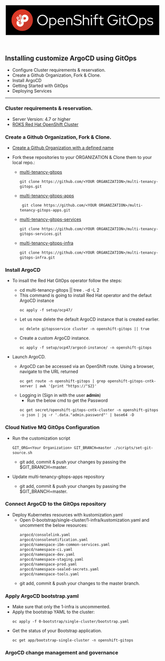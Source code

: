 <br>

<p align="center">
    <img width="500px" src="imgs/openshift-gitops-banner.png">
</p>

<br>

## Installing customize ArgoCD using GitOps

- Configure Cluster requirements & reservation.
- Create a Github Organization, Fork & Clone.
- Install ArgoCD
- Getting Started with GitOps
- Deploying Services
---

### Cluster requirements & reservation.

- Server Version: 4.7 or higher
- [ROKS Red Hat OpenShift Cluster](https://techzone.ibm.com/my/reservations/create/60da20f935e6ac001f1c4086)

### Create a Github Organization, Fork & Clone.

- [Create a Github Organization with a defined name](https://docs.github.com/en/organizations/collaborating-with-groups-in-organizations/creating-a-new-organization-from-scratch)

- Fork these repositories to your ORGANIZATION & Clone them to your local repo.:
    - [multi-tenancy-gitops](https://github.com/cloud-native-toolkit/multi-tenancy-gitops)
       ``` 
       git clone https://github.com/<YOUR ORGANIZATION>/multi-tenancy-gitops.git
       ```    
    - [multi-tenancy-gitops-apps](https://github.com/cloud-native-toolkit-demos/multi-tenancy-gitops-apps)
        ```
         git clone https://github.com/<YOUR ORGANIZATION>/multi-tenancy-gitops-apps.git 
         ```
    - [multi-tenancy-gitops-services](https://github.com/cloud-native-toolkit/multi-tenancy-gitops-services)
        ``` 
        git clone https://github.com/<YOUR ORGANIZATION>/multi-tenancy-gitops-services.git
        ```
    - [multi-tenancy-gitops-infra](https://github.com/cloud-native-toolkit/multi-tenancy-gitops-infra)   
        ```
        git clone https://github.com/<YOUR ORGANIZATION>/multi-tenancy-gitops-infra.git  
        ```
### Install ArgoCD 

- To insall the Red Hat GitOps operator follow the steps:

    - cd multi-tenancy-gitops || tree . -d -L 2
    - This command is going to install Red Hat operator and the defaut ArgoCD instance
        ```
        oc apply -f setup/ocp47/ 
        ```
    - Let us now delete the default ArgoCD instance that is created earlier.
        ```
        oc delete gitopsservice cluster -n openshift-gitops || true
        ```
    - Create a custom ArgoCD instance.
        ```
        oc apply -f setup/ocp47/argocd-instance/ -n openshift-gitops
        ```
- Launch ArgoCD.
    - ArgoCD can be accessed via an OpenShift route. Using a browser, navigate to the URL returned
        ```
        oc get route -n openshift-gitops | grep openshift-gitops-cntk-server | awk '{print "https://"$2}'
        ```
    - Logging in (Sign in with the user **admin**)
        - Run the below cmd to get the Password
        ```
        oc get secret/openshift-gitops-cntk-cluster -n openshift-gitops -o json | jq -r '.data."admin.password"' | base64 -D
        ```
### Cloud Native MQ GitOps Configuration
- Run the customization script
    ```
    GIT_ORG=<Your Organization> GIT_BRANCH=master ./scripts/set-git-source.sh
    ```
    - git add, commit & push your changes by passing the $GIT_BRANCH=master.

- Update multi-tenancy-gitops-apps repository
    - git add, commit & push your changes by passing the $GIT_BRANCH=master.

### Connect ArgoCD to the GitOps repository
- Deploy Kubernetes resources with kustomization.yaml
    - Open 0-bootstrap/single-cluster/1-infra/kustomization.yaml and uncomment the below resources:
        ```
        argocd/consolelink.yaml
        argocd/consolenotification.yaml
        argocd/namespace-ibm-common-services.yaml
        argocd/namespace-ci.yaml
        argocd/namespace-dev.yaml
        argocd/namespace-staging.yaml
        argocd/namespace-prod.yaml
        argocd/namespace-sealed-secrets.yaml
        argocd/namespace-tools.yaml
        ```
    - git add, commit & push your changes to the master branch.

### Apply ArgoCD bootstrap.yaml
- Make sure that only the 1-infra is uncommented.
- Apply the bootstrap YAML to the cluster:
    ```
    oc apply -f 0-bootstrap/single-cluster/bootstrap.yaml
    ```
- Get the status of your Bootstrap application.
    ```
    oc get app/bootstrap-single-cluster -n openshift-gitops
    ```    
### ArgoCD change management and governance